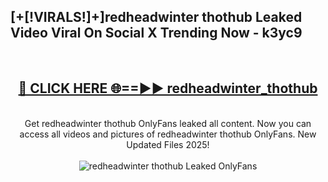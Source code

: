 <h2>[+[!VIRALS!]+]redheadwinter thothub Leaked Video Viral On Social X Trending Now - k3yc9</h2>
<br>
<div align="center">
<h2><a href="https://libra.edu.pl?redheadwinter_thothub" rel="nofollow">🔴 CLICK HERE 🌐==►► redheadwinter_thothub</a></h2>
<br>
Get redheadwinter thothub OnlyFans leaked all content. Now you can access all videos and pictures of redheadwinter thothub OnlyFans. New Updated Files 2025!
<br>
<br>
<a href="https://libra.edu.pl?redheadwinter_thothub" rel="nofollow" data-target="animated-image.originalLink"><img src="https://i.ibb.co.com/WyWwxjT/player-gif2.gif" alt="redheadwinter thothub Leaked OnlyFans" style="max-width: 100%; display: inline-block;" data-target="animated-image.originalImage"></a>
</div>
<br>